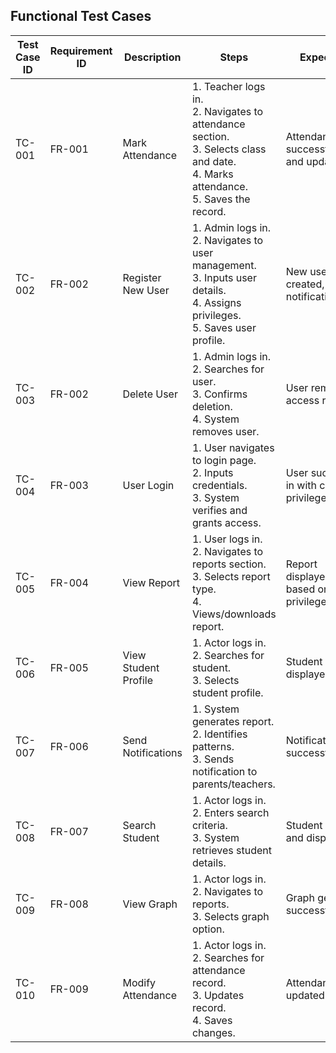 ## Functional Test Cases

| Test Case ID | Requirement ID | Description | Steps | Expected Result |
|-------------|---------------|-------------|-------|----------------|
| TC-001 | FR-001 | Mark Attendance | 1. Teacher logs in. <br> 2. Navigates to attendance section. <br> 3. Selects class and date. <br> 4. Marks attendance. <br> 5. Saves the record. | Attendance successfully recorded and updated. |
| TC-002 | FR-002 | Register New User | 1. Admin logs in. <br> 2. Navigates to user management. <br> 3. Inputs user details. <br> 4. Assigns privileges. <br> 5. Saves user profile. | New user account created, and email notification sent. |
| TC-003 | FR-002 | Delete User | 1. Admin logs in. <br> 2. Searches for user. <br> 3. Confirms deletion. <br> 4. System removes user. | User removed and access revoked. |
| TC-004 | FR-003 | User Login | 1. User navigates to login page. <br> 2. Inputs credentials. <br> 3. System verifies and grants access. | User successfully logs in with correct privileges. |
| TC-005 | FR-004 | View Report | 1. User logs in. <br> 2. Navigates to reports section. <br> 3. Selects report type. <br> 4. Views/downloads report. | Report displayed/downloaded based on user privileges. |
| TC-006 | FR-005 | View Student Profile | 1. Actor logs in. <br> 2. Searches for student. <br> 3. Selects student profile. | Student details displayed. |
| TC-007 | FR-006 | Send Notifications | 1. System generates report. <br> 2. Identifies patterns. <br> 3. Sends notification to parents/teachers. | Notifications sent successfully. |
| TC-008 | FR-007 | Search Student | 1. Actor logs in. <br> 2. Enters search criteria. <br> 3. System retrieves student details. | Student profile found and displayed. |
| TC-009 | FR-008 | View Graph | 1. Actor logs in. <br> 2. Navigates to reports. <br> 3. Selects graph option. | Graph generated successfully. |
| TC-010 | FR-009 | Modify Attendance | 1. Actor logs in. <br> 2. Searches for attendance record. <br> 3. Updates record. <br> 4. Saves changes. | Attendance record updated successfully. |

